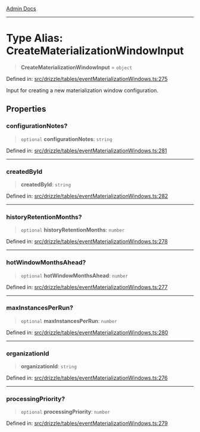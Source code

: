 [Admin Docs](/)

***

# Type Alias: CreateMaterializationWindowInput

> **CreateMaterializationWindowInput** = `object`

Defined in: [src/drizzle/tables/eventMaterializationWindows.ts:275](https://github.com/gautam-divyanshu/talawa-api/blob/84910820371ade6fdca33545b3a0fc1e929731b2/src/drizzle/tables/eventMaterializationWindows.ts#L275)

Input for creating a new materialization window configuration.

## Properties

### configurationNotes?

> `optional` **configurationNotes**: `string`

Defined in: [src/drizzle/tables/eventMaterializationWindows.ts:281](https://github.com/gautam-divyanshu/talawa-api/blob/84910820371ade6fdca33545b3a0fc1e929731b2/src/drizzle/tables/eventMaterializationWindows.ts#L281)

***

### createdById

> **createdById**: `string`

Defined in: [src/drizzle/tables/eventMaterializationWindows.ts:282](https://github.com/gautam-divyanshu/talawa-api/blob/84910820371ade6fdca33545b3a0fc1e929731b2/src/drizzle/tables/eventMaterializationWindows.ts#L282)

***

### historyRetentionMonths?

> `optional` **historyRetentionMonths**: `number`

Defined in: [src/drizzle/tables/eventMaterializationWindows.ts:278](https://github.com/gautam-divyanshu/talawa-api/blob/84910820371ade6fdca33545b3a0fc1e929731b2/src/drizzle/tables/eventMaterializationWindows.ts#L278)

***

### hotWindowMonthsAhead?

> `optional` **hotWindowMonthsAhead**: `number`

Defined in: [src/drizzle/tables/eventMaterializationWindows.ts:277](https://github.com/gautam-divyanshu/talawa-api/blob/84910820371ade6fdca33545b3a0fc1e929731b2/src/drizzle/tables/eventMaterializationWindows.ts#L277)

***

### maxInstancesPerRun?

> `optional` **maxInstancesPerRun**: `number`

Defined in: [src/drizzle/tables/eventMaterializationWindows.ts:280](https://github.com/gautam-divyanshu/talawa-api/blob/84910820371ade6fdca33545b3a0fc1e929731b2/src/drizzle/tables/eventMaterializationWindows.ts#L280)

***

### organizationId

> **organizationId**: `string`

Defined in: [src/drizzle/tables/eventMaterializationWindows.ts:276](https://github.com/gautam-divyanshu/talawa-api/blob/84910820371ade6fdca33545b3a0fc1e929731b2/src/drizzle/tables/eventMaterializationWindows.ts#L276)

***

### processingPriority?

> `optional` **processingPriority**: `number`

Defined in: [src/drizzle/tables/eventMaterializationWindows.ts:279](https://github.com/gautam-divyanshu/talawa-api/blob/84910820371ade6fdca33545b3a0fc1e929731b2/src/drizzle/tables/eventMaterializationWindows.ts#L279)
